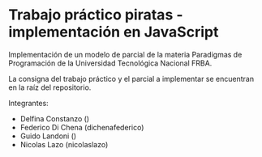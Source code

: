 # Trabajo práctico piratas - implementación en JavaScript

Implementación de un modelo de parcial de la materia Paradigmas de Programación de la Universidad Tecnológica Nacional FRBA.

La consigna del trabajo práctico y el parcial a implementar se encuentran en la raíz del repositorio.

Integrantes:
* Delfina Constanzo ()
* Federico Di Chena (dichenafederico)
* Guido Landoni ()
* Nicolas Lazo (nicolaslazo)
